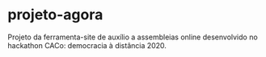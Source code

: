 # projeto-agora
Projeto da ferramenta-site de auxílio a assembleias online desenvolvido no hackathon CACo: democracia à distância 2020.
